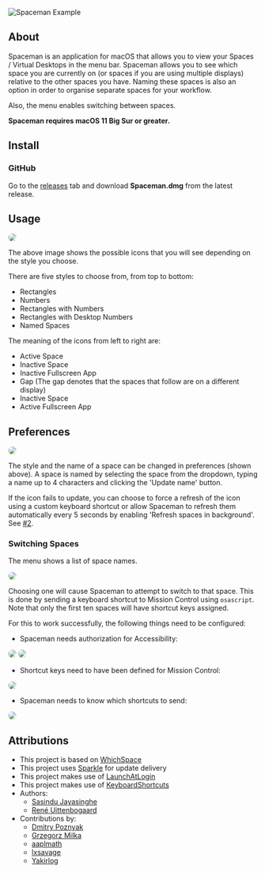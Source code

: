 ![Spaceman Example](Images/Header.png)

## About

Spaceman is an application for macOS that allows you to view your Spaces / Virtual Desktops in the menu bar. Spaceman allows you to see which space you are currently on (or spaces if you are using multiple displays) relative to the other spaces you have. Naming these spaces is also an option in order to organise separate spaces for your workflow.

Also, the menu enables switching between spaces.

**Spaceman requires macOS 11 Big Sur or greater.**

## Install

### GitHub

Go to the [releases](https://github.com/ruittenb/Spaceman/releases) tab and download **Spaceman.dmg** from the latest release.

## Usage

<a href="url"><img src="Images/Spaceman_Example.png" height="auto" width="auto" style="border-radius:10px"></a>

The above image shows the possible icons that you will see depending on the style you choose.

There are five styles to choose from, from top to bottom:
- Rectangles
- Numbers
- Rectangles with Numbers
- Rectangles with Desktop Numbers
- Named Spaces

The meaning of the icons from left to right are:

- Active Space
- Inactive Space
- Inactive Fullscreen App
- Gap (The gap denotes that the spaces that follow are on a different display)
- Inactive Space
- Active Fullscreen App

## Preferences

<a href="url"><img src="Images/Preferences-3a.png" height="auto" width="auto" style="border-radius:10px"></a>

The style and the name of a space can be changed in preferences (shown above). A space is named by selecting the space from the dropdown, typing a name up to 4 characters and clicking the 'Update name' button.

If the icon fails to update, you can choose to force a refresh of the icon using a custom keyboard shortcut or allow Spaceman to refresh them automatically every 5 seconds by enabling 'Refresh spaces in background'. See [#2](https://github.com/Jaysce/Spaceman/issues/2).

### Switching Spaces

The menu shows a list of space names.

<a href="url"><img src="Images/Menu.png" height="auto" width="auto" style="border-radius:10px"></a>

Choosing one will cause Spaceman to attempt to switch to that space.
This is done by sending a keyboard shortcut to Mission Control using `osascript`.
Note that only the first ten spaces will have shortcut keys assigned.

For this to work successfully, the following things need to be configured:

- Spaceman needs authorization for Accessibility:

<a href="url"><img src="Images/Accessibility-1.png" height="auto" width="auto" style="border-radius:10px"></a>
<a href="url"><img src="Images/Accessibility-2.png" height="auto" width="auto" style="border-radius:10px"></a>

- Shortcut keys need to have been defined for Mission Control:

<a href="url"><img src="Images/Shortcuts.png" height="auto" width="auto" style="border-radius:10px"></a>

- Spaceman needs to know which shortcuts to send:

<a href="url"><img src="Images/Preferences-3b.png" height="auto" width="auto" style="border-radius:10px"></a>


## Attributions

- This project is based on [WhichSpace](https://github.com/gechr/WhichSpace)
- This project uses [Sparkle](https://sparkle-project.org) for update delivery
- This project makes use of [LaunchAtLogin](https://github.com/sindresorhus/LaunchAtLogin)
- This project makes use of [KeyboardShortcuts](https://github.com/sindresorhus/KeyboardShortcuts)
- Authors:
  - [Sasindu Jayasinghe](https://github.com/Jaysce/Spaceman)
  - [René Uittenbogaard](https://github.com/ruittenb/Spaceman)
- Contributions by:
  - [Dmitry Poznyak](https://github.com/Dpoznyak)
  - [Grzegorz Milka](https://github.com/gregorias)
  - [aaplmath](https://github.com/aaplmath)
  - [lxsavage](https://github.com/lxsavage/Spaceman)
  - [Yakirlog](https://github.com/yakirlog/Spaceman)

